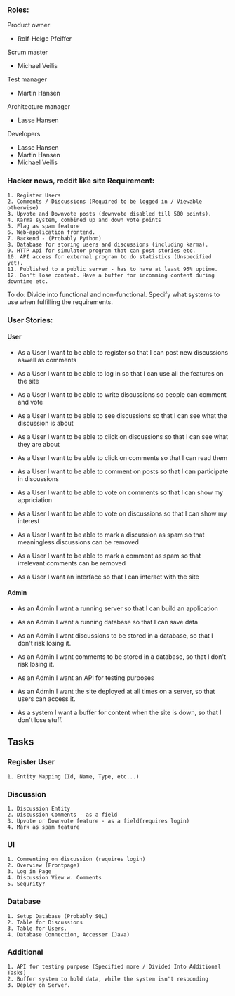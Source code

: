 ### Roles:
Product owner
- Rolf-Helge Pfeiffer

Scrum master
- Michael Veilis

Test manager
- Martin Hansen

Architecture manager
- Lasse Hansen

Developers
- Lasse Hansen
- Martin Hansen
- Michael Veilis

### Hacker news, reddit like site Requirement:

	1. Register Users
	2. Comments / Discussions (Required to be logged in / Viewable otherwise)
	3. Upvote and Downvote posts (downvote disabled till 500 points). 
	4. Karma system, combined up and down vote points
	5. Flag as spam feature
	6. Web-application frontend. 
	7. Backend - (Probably Python)
	8. Database for storing users and discussions (including karma).
	9. HTTP Api for simulator program that can post stories etc.
	10. API access for external program to do statistics (Unspecified yet).
	11. Published to a public server - has to have at least 95% uptime. 
	12. Don't lose content. Have a buffer for incomming content during downtime etc.  



To do:
	Divide into functional and non-functional. 
	Specify what systems to use when fulfilling the requirements. 
	
	
	
### User Stories:
#### User
- As a User I want to be able to register so that I can post new discussions aswell as comments

- As a User I want to be able to log in so that I can use all the features on the site

- As a User I want to be able to write discussions so people can comment and vote

- As a User I want to be able to see discussions so that I can see what the discussion is about

- As a User I want to be able to click on discussions so that I can see what they are about

- As a User I want to be able to click on comments so that I can read them

- As a User I want to be able to comment on posts so that I can participate in discussions

- As a User I want to be able to vote on comments so that I can show my appriciation

- As a User I want to be able to vote on discussions so that I can show my interest

- As a User I want to be able to mark a discussion as spam so that meaningless discussions can be removed

- As a User I want to be able to mark a comment as spam so that irrelevant comments can be removed

- As a User I want an interface so that I can interact with the site

#### Admin
- As an Admin I want a running server so that I can build an application

- As an Admin I want a running database so that I can save data

- As an Admin I want discussions to be stored in a database, so that I don't risk losing it.

- As an Admin I want comments to be stored in a database, so that I don't risk losing it.

- As an Admin I want an API for testing purposes

- As an Admin I want the site deployed at all times on a server, so that users can access it.

- As a system I want a buffer for content when the site is down, so that I don't lose stuff.



## Tasks

### Register User
	1. Entity Mapping (Id, Name, Type, etc...)

### Discussion
	1. Discussion Entity 
	2. Discussion Comments - as a field
	3. Upvote or Downvote feature - as a field(requires login) 
	4. Mark as spam feature

### UI
	1. Commenting on discussion (requires login) 
	2. Overview (Frontpage) 
	3. Log in Page
	4. Discussion View w. Comments
	5. Sequrity?

### Database 
	1. Setup Database (Probably SQL) 
	2. Table for Discussions
	3. Table for Users.
	4. Database Connection, Accesser (Java)

### Additional
	1. API for testing purpose (Specified more / Divided Into Additional Tasks)
	2. Buffer system to hold data, while the system isn't responding
	3. Deploy on Server. 




